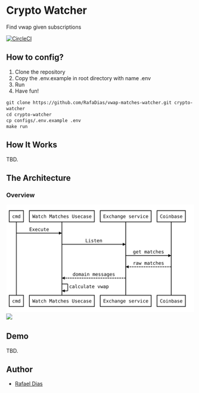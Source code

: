 # Crypto Watcher

Find vwap given subscriptions

[![CircleCI](https://circleci.com/gh/RafaDias/vwap-matches-watcher/tree/main.svg?style=shield)](https://circleci.com/gh/RafaDias/vwap-matches-watcher/tree/main)

## How to config?
1. Clone the repository
2. Copy the .env.example in root directory with name .env
3. Run
4. Have fun!


```console
git clone https://github.com/RafaDias/vwap-matches-watcher.git crypto-watcher
cd crypto-watcher
cp configs/.env.example .env
make run
```

## How It Works
TBD.

## The Architecture
### Overview
![Alt text](static/diagram.svg)
<img src="./controllers_brief.svg">

## Demo
  TBD.


## Author
- [Rafael Dias](https://www.linkedin.com/in/rafaeldiasmello/)